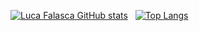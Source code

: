 
[![Luca Falasca GitHub stats](https://github-readme-stats.vercel.app/api?username=LucaFalasca&theme=transparent&show_icons=true&card_width=400&include_all_commits=true&line_height=30)](https://github.com/anuraghazra/github-readme-stats)   &nbsp;&nbsp;[![Top Langs](https://github-readme-stats.vercel.app/api/top-langs/?username=LucaFalasca&layout=donut&theme=transparent&size_weight=0.5&count_weight=0.5&langs_count=4&hide=html,css)](https://github.com/anuraghazra/github-readme-stats)

